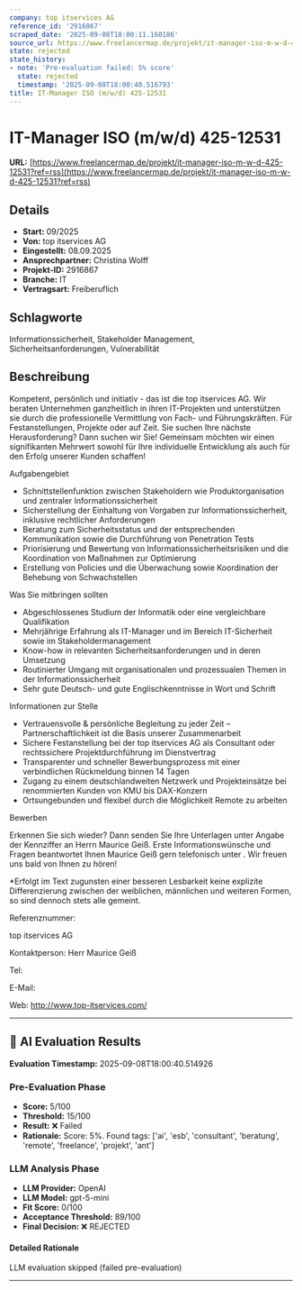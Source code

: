 ```yaml
---
company: top itservices AG
reference_id: '2916867'
scraped_date: '2025-09-08T18:00:11.160186'
source_url: https://www.freelancermap.de/projekt/it-manager-iso-m-w-d-425-12531?ref=rss
state: rejected
state_history:
- note: 'Pre-evaluation failed: 5% score'
  state: rejected
  timestamp: '2025-09-08T18:00:40.516793'
title: IT-Manager ISO (m/w/d) 425-12531
---
```



# IT-Manager ISO (m/w/d) 425-12531
**URL:** [https://www.freelancermap.de/projekt/it-manager-iso-m-w-d-425-12531?ref=rss](https://www.freelancermap.de/projekt/it-manager-iso-m-w-d-425-12531?ref=rss)
## Details
- **Start:** 09/2025
- **Von:** top itservices AG
- **Eingestellt:** 08.09.2025
- **Ansprechpartner:** Christina Wolff
- **Projekt-ID:** 2916867
- **Branche:** IT
- **Vertragsart:** Freiberuflich

## Schlagworte
Informationssicherheit, Stakeholder Management, Sicherheitsanforderungen, Vulnerabilität

## Beschreibung
Kompetent, persönlich und initiativ - das ist die top itservices AG. Wir beraten Unternehmen ganzheitlich in ihren IT-Projekten und unterstützen sie durch die professionelle Vermittlung von Fach- und Führungskräften. Für Festanstellungen, Projekte oder auf Zeit.
Sie suchen Ihre nächste Herausforderung? Dann suchen wir Sie!
Gemeinsam möchten wir einen signifikanten Mehrwert sowohl für Ihre individuelle Entwicklung als auch für den Erfolg unserer Kunden schaffen!

Aufgabengebiet

- Schnittstellenfunktion zwischen Stakeholdern wie Produktorganisation und zentraler Informationssicherheit
- Sicherstellung der Einhaltung von Vorgaben zur Informationssicherheit, inklusive rechtlicher Anforderungen
- Beratung zum Sicherheitsstatus und der entsprechenden Kommunikation sowie die Durchführung von Penetration Tests
- Priorisierung und Bewertung von Informationssicherheitsrisiken und die Koordination von Maßnahmen zur Optimierung
- Erstellung von Policies und die Überwachung sowie Koordination der Behebung von Schwachstellen

Was Sie mitbringen sollten

- Abgeschlossenes Studium der Informatik oder eine vergleichbare Qualifikation
- Mehrjährige Erfahrung als IT-Manager und im Bereich IT-Sicherheit sowie im Stakeholdermanagement
- Know-how in relevanten Sicherheitsanforderungen und in deren Umsetzung
- Routinierter Umgang mit organisationalen und prozessualen Themen in der Informationssicherheit
- Sehr gute Deutsch- und gute Englischkenntnisse in Wort und Schrift

Informationen zur Stelle

- Vertrauensvolle & persönliche Begleitung zu jeder Zeit – Partnerschaftlichkeit ist die Basis unserer Zusammenarbeit
- Sichere Festanstellung bei der top itservices AG als Consultant oder rechtssichere Projektdurchführung im Dienstvertrag
- Transparenter und schneller Bewerbungsprozess mit einer verbindlichen Rückmeldung binnen 14 Tagen
- Zugang zu einem deutschlandweiten Netzwerk und Projekteinsätze bei renommierten Kunden von KMU bis DAX-Konzern
- Ortsungebunden und flexibel durch die Möglichkeit Remote zu arbeiten

Bewerben

Erkennen Sie sich wieder? Dann senden Sie Ihre Unterlagen unter Angabe der Kennziffer an Herrn Maurice Geiß. Erste Informationswünsche und Fragen beantwortet Ihnen Maurice Geiß gern telefonisch unter . Wir freuen uns bald von Ihnen zu hören!

*Erfolgt im Text zugunsten einer besseren Lesbarkeit keine explizite Differenzierung zwischen der weiblichen, männlichen und weiteren Formen, so sind dennoch stets alle gemeint.

Referenznummer:

top itservices AG

Kontaktperson:
Herr Maurice Geiß

Tel:

E-Mail:

Web: http://www.top-itservices.com/

---

## 🤖 AI Evaluation Results

**Evaluation Timestamp:** 2025-09-08T18:00:40.514926

### Pre-Evaluation Phase
- **Score:** 5/100
- **Threshold:** 15/100
- **Result:** ❌ Failed
- **Rationale:** Score: 5%. Found tags: ['ai', 'esb', 'consultant', 'beratung', 'remote', 'freelance', 'projekt', 'ant']

### LLM Analysis Phase
- **LLM Provider:** OpenAI
- **LLM Model:** gpt-5-mini
- **Fit Score:** 0/100
- **Acceptance Threshold:** 89/100
- **Final Decision:** ❌ REJECTED

#### Detailed Rationale
LLM evaluation skipped (failed pre-evaluation)

---
